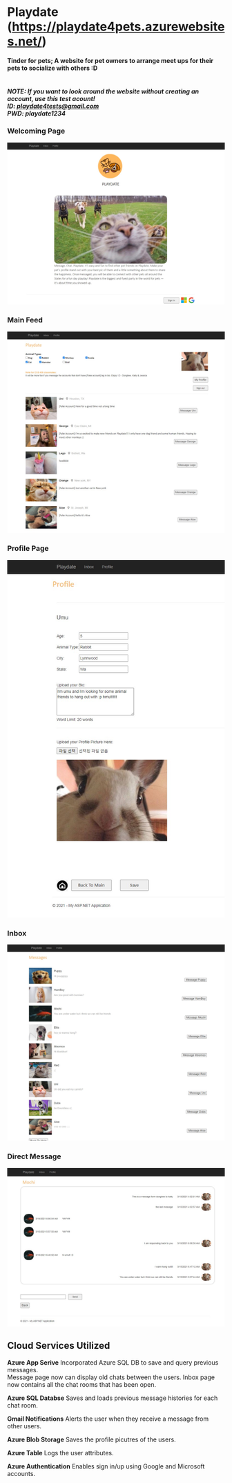 # Playdate (https://playdate4pets.azurewebsites.net/)
**Tinder for pets; A website for pet owners to arrange meet ups for their pets to socialize with others :D <br/><br />**

#### *NOTE: If you want to look around the website without creating an account, use this test acount!* <br /> *ID:  playdate4tests@gmail.com <br />PWD: playdate1234*

### Welcoming Page
![Welcoming Page](documents/StartingPage.jpg)

### Main Feed
![](documents/MainFeed.jpg)

### Profile Page
![](documents/Profile.jpg)

### Inbox
![](documents/Inbox.jpg)

### Direct Message
![](documents/message.jpg)

## Cloud Services Utilized
**Azure App Serive** Incorporated Azure SQL DB to save and query previous messages. <br />Message page now can display old chats between the users. Inbox page now contains all the chat rooms that has been open.

**Azure SQL Databse** Saves and loads previous message histories for each chat room.

**Gmail Notifications** Alerts the user when they receive a message from other users.

**Azure Blob Storage** Saves the profile picutres of the users.

**Azure Table** Logs the user attributes.

**Azure Authentication** Enables sign in/up using Google and Microsoft accounts.



